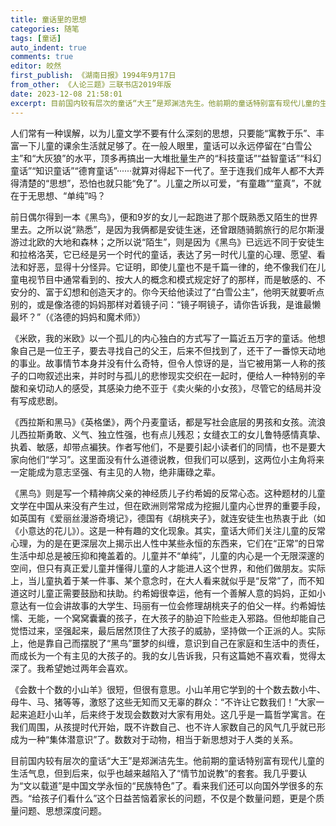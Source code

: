```yaml
---
title: 童话里的思想
categories: 随笔
tags: [童话]
auto_indent: true
comments: true
editor: 皎然
first_publish: 《湖南日报》1994年9月17日
from_other: 《人论三题》三联书店2019年版
date: 2023-12-08 21:58:01
excerpt: 目前国内较有层次的童话“大王”是郑渊洁先生。他前期的童话特别富有现代儿童的生活气息，但到后来，似乎也越来越陷入了“情节加说教”的套套。我几乎要认为“文以载道”是中国文学永恒的“民族特色”了。看来我们还可以向国外学很多的东西。“给孩子们看什么”这个日益苦恼着家长的问题，不仅是个数量问题，更是个质量问题、思想深度问题。
---
```

人们常有一种误解，以为儿童文学不要有什么深刻的思想，只要能“寓教于乐”、丰富一下儿童的课余生活就足够了。在一般人眼里，童话可以永远停留在“白雪公主”和“大灰狼”的水平，顶多再搞出一大堆批量生产的“科技童话”“益智童话”“科幻童话”“知识童话”“德育童话”······就算对得起下一代了。至于连我们成年人都不大弄得清楚的“思想”，恐怕也就只能“免了”。儿童之所以可爱，“有童趣”“童真”，不就在于无思想、“单纯”吗？

前日偶尔得到一本《黑鸟》，便和9岁的女儿一起跑进了那个既熟悉又陌生的世界里去。之所以说“熟悉”，是因为我俩都是安徒生迷，还曾跟随骑鹅旅行的尼尔斯漫游过北欧的大地和森林；之所以说“陌生”，则是因为《黑鸟》已远远不同于安徒生和拉格洛芙，它已经是另一个时代的童话，表达了另一时代儿童的心理、愿望、看法和好恶，显得十分怪异。它证明，即使儿童也不是千篇一律的，绝不像我们在儿童电视节目中通常看到的、按大人的概念和模式规定好了的那样，而是敏感的、不安分的、富于幻想和创造天才的。你今天给他读过了“白雪公主”，他明天就要听点别的，或是像洛德的妈妈那样对着镜子问：“镜子啊镜子，请你告诉我，是谁最懒最坏？”（《洛德的妈妈和魔术师》）

《米欧，我的米欧》以一个孤儿的内心独白的方式写了一篇近五万字的童话。他想象自己是一位王子，要去寻找自己的父王，后来不但找到了，还干了一番惊天动地的事业。故事情节本身并没有什么奇特，但令人惊讶的是，当它被用第一人称的孩子的口吻叙述出来，并时时与孤儿的悲惨现实交织在一起时，便给人一种特别的辛酸和亲切动人的感受，其感染力绝不亚于《卖火柴的小女孩》，尽管它的结局并没有写成悲剧。

《西拉斯和黑马》《英格堡》，两个丹麦童话，都是写社会底层的男孩和女孩。流浪儿西拉斯勇敢、义气、独立性强，也有点儿残忍；女缝衣工的女儿鲁特感情真挚、执着、敏感，却带点褊狭。作者写他们，不是要引起小读者们的同情，也不是要大家向他们“学习”。这里面没有什么道德说教，但我们可以感到，这两位小主角将来一定能成为意志坚强、有主见的人物，绝非庸碌之辈。

《黑鸟》则是写一个精神病父亲的神经质儿子约希姆的反常心态。这种题材的儿童文学在中国从来没有产生过，但在欧洲则常常成为挖掘儿童内心世界的重要手段，如英国有《爱丽丝漫游奇境记》，德国有《胡桃夹子》，就连安徒生也热衷于此（如《小意达的花儿》）。这是一种有趣的文化现象。其实，童话大师们关注儿童的反常心理，为的是在更深层次上揭示出人性中某些永恒的东西来，它们在“正常”的日常生活中却总是被压抑和掩盖着的。儿童并不“单纯”，儿童的内心是一个无限深邃的空间，但只有真正爱儿童并懂得儿童的人才能进人这个世界，和他们做朋友。实际上，当儿童执着于某一件事、某个意念时，在大人看来就似乎是“反常”了，而不知道这时儿童正需要鼓励和扶助。约希姆很幸运，他有一个善解人意的妈妈，正如小意达有一位会讲故事的大学生、玛丽有一位会修理胡桃夹子的伯父一样。约希姆怯懦、无能，一个窝窝囊囊的孩子，在大孩子的胁迫下险些走入邪路。但他却能自己觉悟过来，坚强起来，最后居然顶住了大孩子的威胁，坚持做一个正派的人。实际上，他是靠自己而摆脱了“黑鸟”噩梦的纠缠，意识到自己在家庭和生活中的责任，而成长为一个有主见的大孩子的。我的女儿告诉我，只有这篇她不喜欢看，觉得太深了。我希望她过两年会喜欢。

《会数十个数的小山羊》很短，但很有意思。小山羊用它学到的十个数去数小牛、母牛、马、猪等等，激怒了这些无知而又无辜的群众：“不许让它数我们！”大家一起来追赶小山羊，后来终于发现会数数对大家有用处。这几乎是一篇哲学寓言。在我们周围，从孩提时代开始，既不许数自己、也不许人家数自己的风气几乎就已形成为一种“集体潜意识”了。数数对于动物，相当于新思想对于人类的关系。

目前国内较有层次的童话“大王”是郑渊洁先生。他前期的童话特别富有现代儿童的生活气息，但到后来，似乎也越来越陷入了“情节加说教”的套套。我几乎要认为“文以载道”是中国文学永恒的“民族特色”了。看来我们还可以向国外学很多的东西。“给孩子们看什么”这个日益苦恼着家长的问题，不仅是个数量问题，更是个质量问题、思想深度问题。
